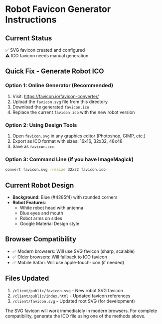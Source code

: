 # Robot Favicon Generator Instructions

## Current Status
✅ SVG favicon created and configured  
⚠️ ICO favicon needs manual generation

## Quick Fix - Generate Robot ICO

### Option 1: Online Generator (Recommended)
1. Visit: https://favicon.io/favicon-converter/
2. Upload the `favicon.svg` file from this directory
3. Download the generated `favicon.ico`
4. Replace the current `favicon.ico` with the new robot version

### Option 2: Using Design Tools
1. Open `favicon.svg` in any graphics editor (Photoshop, GIMP, etc.)
2. Export as ICO format with sizes: 16x16, 32x32, 48x48
3. Save as `favicon.ico`

### Option 3: Command Line (if you have ImageMagick)
```bash
convert favicon.svg -resize 32x32 favicon.ico
```

## Current Robot Design
- **Background**: Blue (#4285f4) with rounded corners
- **Robot Features**: 
  - White robot head with antenna
  - Blue eyes and mouth
  - Robot arms on sides
  - Google Material Design style

## Browser Compatibility
- ✅ Modern browsers: Will use SVG favicon (sharp, scalable)
- ✅ Older browsers: Will fallback to ICO favicon
- ✅ Mobile Safari: Will use apple-touch-icon (if needed)

## Files Updated
1. `/client/public/favicon.svg` - New robot SVG favicon
2. `/client/public/index.html` - Updated favicon references
3. `/client/favicon.svg` - Updated root SVG (for development)

The SVG favicon will work immediately in modern browsers. For complete compatibility, generate the ICO file using one of the methods above.